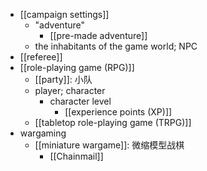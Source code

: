- [[campaign settings]]
    - "adventure"
        - [[pre-made adventure]]
    - the inhabitants of the game world; NPC
- [[referee]]
- [[role-playing game (RPG)]]
    - [[party]]: 小队
    - player; character
        - character level
            - [[experience points (XP)]]
    - [[tabletop role-playing game (TRPG)]]
- wargaming
    - [[miniature wargame]]: 微缩模型战棋
        - [[Chainmail]]
